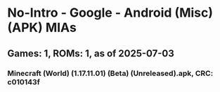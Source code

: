 # No-Intro - Google - Android (Misc) (APK) MIAs
## Games: 1, ROMs: 1, as of 2025-07-03

### Minecraft (World) (1.17.11.01) (Beta) (Unreleased).apk, CRC: c010143f
